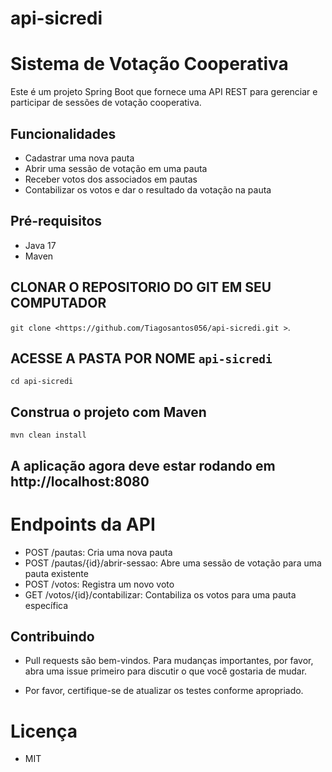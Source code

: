 # api-sicredi

# Sistema de Votação Cooperativa

Este é um projeto Spring Boot que fornece uma API REST para gerenciar e participar de sessões de votação cooperativa.

## Funcionalidades

- Cadastrar uma nova pauta
- Abrir uma sessão de votação em uma pauta
- Receber votos dos associados em pautas
- Contabilizar os votos e dar o resultado da votação na pauta

## Pré-requisitos

- Java 17
- Maven

## CLONAR O REPOSITORIO DO GIT EM SEU COMPUTADOR

`git clone <https://github.com/Tiagosantos056/api-sicredi.git >`.

## ACESSE A PASTA POR NOME `api-sicredi`
``
cd api-sicredi
``

## Construa o projeto com Maven
``
mvn clean install
``

## A aplicação agora deve estar rodando em http://localhost:8080

# Endpoints da API
* POST /pautas: Cria uma nova pauta
* POST /pautas/{id}/abrir-sessao: Abre uma sessão de votação para uma pauta existente
* POST /votos: Registra um novo voto
* GET /votos/{id}/contabilizar: Contabiliza os votos para uma pauta específica 

## Contribuindo
* Pull requests são bem-vindos. Para mudanças importantes, por favor, abra uma issue primeiro para discutir o que você gostaria de mudar.

* Por favor, certifique-se de atualizar os testes conforme apropriado.

# Licença
* MIT
